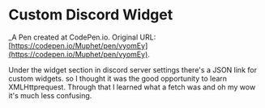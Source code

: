 # Custom Discord Widget
 _A Pen created at CodePen.io. Original URL: [https://codepen.io/Muphet/pen/vyomEy](https://codepen.io/Muphet/pen/vyomEy).

 Under the widget section in discord server settings there's a JSON link for custom widgets. so I thought it was the good opportunity to learn XMLHttprequest. Through that I learned what a fetch was and oh my wow it's much less confusing.